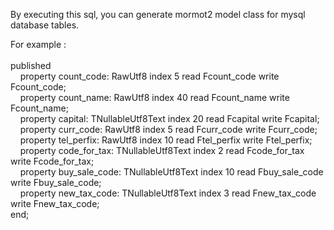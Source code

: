 By executing this sql, you can generate mormot2 model class for mysql database tables.

For example :
<br> <br> published
  <br>&nbsp;&nbsp;&nbsp; property count_code: RawUtf8 index 5 read Fcount_code write Fcount_code;
  <br>&nbsp;&nbsp;&nbsp; property count_name: RawUtf8 index 40 read Fcount_name write Fcount_name;
  <br>&nbsp;&nbsp;&nbsp; property capital: TNullableUtf8Text index 20 read Fcapital write Fcapital;
  <br>&nbsp;&nbsp;&nbsp; property curr_code: RawUtf8 index 5 read Fcurr_code write Fcurr_code;
  <br>&nbsp;&nbsp;&nbsp; property tel_perfix: RawUtf8 index 10 read Ftel_perfix write Ftel_perfix;
  <br>&nbsp;&nbsp;&nbsp; property code_for_tax: TNullableUtf8Text index 2 read Fcode_for_tax write Fcode_for_tax;
  <br>&nbsp;&nbsp;&nbsp; property buy_sale_code: TNullableUtf8Text index 10 read Fbuy_sale_code write Fbuy_sale_code;
  <br>&nbsp;&nbsp;&nbsp; property new_tax_code: TNullableUtf8Text index 3 read Fnew_tax_code write Fnew_tax_code;
<br>end;

